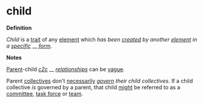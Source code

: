 # child

**Definition**

_Child_ is a [trait](https://github.com/gcassel/Modular-Organization-Terminology/blob/master/terms/trait.md) of any [element](https://github.com/gcassel/Modular-Organization-Terminology/blob/master/terms/element.md) which _has been_ [_created_](https://github.com/gcassel/Modular-Organization-Terminology/blob/master/terms/create.md) _by another_ [_element_](https://github.com/gcassel/Modular-Organization-Terminology/blob/master/terms/element.md) _in a_ [_specific_](https://github.com/gcassel/Modular-Organization-Terminology/blob/master/terms/specific.md) __ [_form_](https://github.com/gcassel/Modular-Organization-Terminology/blob/master/terms/form.md).

**Notes**

[Parent](https://github.com/gcassel/Modular-Organization-Terminology/blob/master/terms/parent.md)-child [_c2c_](https://github.com/gcassel/Modular-Organization-Terminology/blob/master/terms/c2c.md) __ [_relationships_](https://github.com/gcassel/Modular-Organization-Terminology/blob/master/terms/relate.md) can be [vague](https://github.com/gcassel/Modular-Organization-Terminology/blob/master/terms/vague.md).

Parent [collectives](https://github.com/gcassel/Modular-Organization-Terminology/blob/master/terms/collective.md) don't [necessarily](https://github.com/gcassel/Modular-Organization-Terminology/blob/master/terms/require.md) [_govern_](https://github.com/gcassel/Modular-Organization-Terminology/blob/master/terms/govern.md) _their child collectives_. If a child collective _is_ governed by a parent, that child [might](https://github.com/gcassel/Modular-Organization-Terminology/blob/master/terms/might.md) be referred to as a [committee](https://github.com/gcassel/Modular-Organization-Terminology/blob/master/terms/committee.md), [task force](https://github.com/gcassel/Modular-Organization-Terminology/blob/master/terms/task-force.md) or [team](https://github.com/gcassel/Modular-Organization-Terminology/blob/master/terms/team.md).
